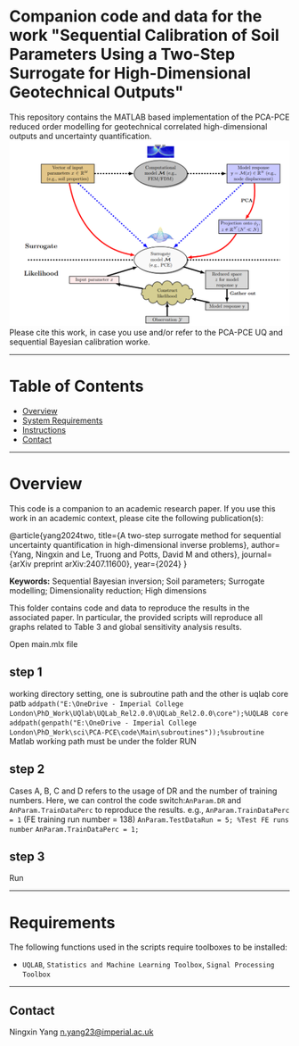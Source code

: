 # Companion code and data for the work "Sequential Calibration of Soil Parameters Using a Two-Step Surrogate for High-Dimensional Geotechnical Outputs"

  This repository contains the MATLAB based implementation of the PCA-PCE reduced order modelling for geotechnical correlated high-dimensional outputs and uncertainty quantification. 
  ![alt text](image.png)
  Please cite this work, in case you use and/or refer to the PCA-PCE UQ and sequential Bayesian calibration worke.

--------------------
# Table of Contents
<!-- TOC depthFrom:2 depthTo:4 withLinks:1 updateOnSave:1 orderedList:0 -->
- [Overview](#Overview)
- [System Requirements](#Requirements)
- [Instructions](#Instructions)
- [Contact](#Contact)
<!-- /TOC -->
---------------------
# Overview <a name="Overview"></a>
This code is a companion to an academic research paper. If you use this work in an academic context, please cite the following publication(s):

  @article{yang2024two,
    title={A two-step surrogate method for sequential uncertainty quantification in high-dimensional inverse problems},
    author={Yang, Ningxin and Le, Truong and Potts, David M and others},
    journal={arXiv preprint arXiv:2407.11600},
    year={2024}
  }

**Keywords:** Sequential Bayesian inversion; Soil parameters; Surrogate modelling; Dimensionality reduction; High dimensions

This folder contains code and data to reproduce the results in the associated paper. In particular, the provided scripts will reproduce all graphs related to Table 3 and global sensitivity analysis results.

Open main.mlx file
## step 1
working directory setting, one is subroutine path and the other is uqlab core patb
  `addpath("E:\OneDrive - Imperial College London\PhD_Work\UQlab\UQLab_Rel2.0.0\UQLab_Rel2.0.0\core");%UQLAB core `
  `addpath(genpath("E:\OneDrive - Imperial College London\PhD_Work\sci\PCA-PCE\code\Main\subroutines"));%subroutine `
  Matlab working path must be under the folder RUN

## step 2
Cases A, B, C and D refers to the usage of DR and the number of training numbers.
Here, we can control the code switch:`AnParam.DR` and `AnParam.TrainDataPerc` to reproduce the results.
e.g., `AnParam.TrainDataPerc = 1` (FE training run number = 138)
  `AnParam.TestDataRun = 5; %Test FE runs number`
  `AnParam.TrainDataPerc = 1;`

## step 3
Run

---------------------
# Requirements <a name="Requirements"></a>
The following functions used in the scripts require toolboxes to be installed:
- `UQLAB`, `Statistics and Machine Learning Toolbox`, `Signal Processing Toolbox`



---------------------
## Contact <a name="Contact"></a>
Ningxin Yang
n.yang23@imperial.ac.uk